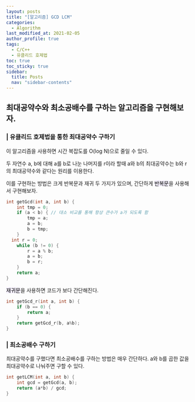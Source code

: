 ```yaml
---
layout: posts
title: "[알고리즘] GCD LCM"
categories:
  - Algorithm
last_modified_at: 2021-02-05
author_profile: true
tags:
  - C/C++
  - 유클리드 호제법
toc: true
toc_sticky: true
sidebar:
  title: Posts
  nav: "sidebar-contents"
---
```



## 최대공약수와 최소공배수를 구하는 알고리즘을 구현해보자.

### | 유클리드 호제법을 통한 최대공약수 구하기
이 알고리즘을 사용하면 시간 복잡도를 O(log N)으로 줄일 수 있다.

두 자연수 a, b에 대해 a를 b로 나눈 나머지를 r이라 할때 a와 b의 최대공약수는 b와 r의 최대공약수와 같다는 원리를 이용한다.

이를 구현하는 방법은 크게 반복문과 재귀 두 가지가 있으며, 간단하게 <mark style='background-color: #f5f0ff'>반복문</mark>을 사용해서 구현해보자.

```c++
int getGcd(int a, int b) {
	int tmp = 0;
	if (a < b) { // 대소 비교를 통해 항상 큰수가 a가 되도록 함
		tmp = a;
		a = b;
		b = tmp;
	}
  int r = 0;
	while (b != 0) {
		r = a % b;
		a = b;
		b = r;
	}
	return a;
}
```

<mark style='background-color: #f5f0ff'>재귀문</mark>을 사용하면 코드가 보다 간단해진다.

```c++
int getGcd_r(int a, int b) {
	if (b == 0) {
		return a;
	}
	return getGcd_r(b, a%b);
}
```


### | 최소공배수 구하기
최대공약수를 구했다면 최소공배수를 구하는 방법은 매우 간단하다.
a와 b를 곱한 값을 최대공약수로 나눠주면 구할 수 있다.

```c++
int getLCM(int a, int b) {
	int gcd = getGcd(a, b);
	return (a*b) / gcd;
}
```
